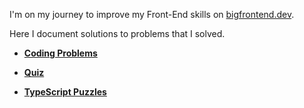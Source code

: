 I'm on my journey to improve my Front-End skills on [bigfrontend.dev](https://bigfrontend.dev).

Here I document solutions to problems that I solved.

- [**Coding Problems**](/Coding-Problems/README.md)

- [**Quiz**](/Quiz/README.md)

- [**TypeScript Puzzles**](/TypeScript-Puzzles/README.md)
